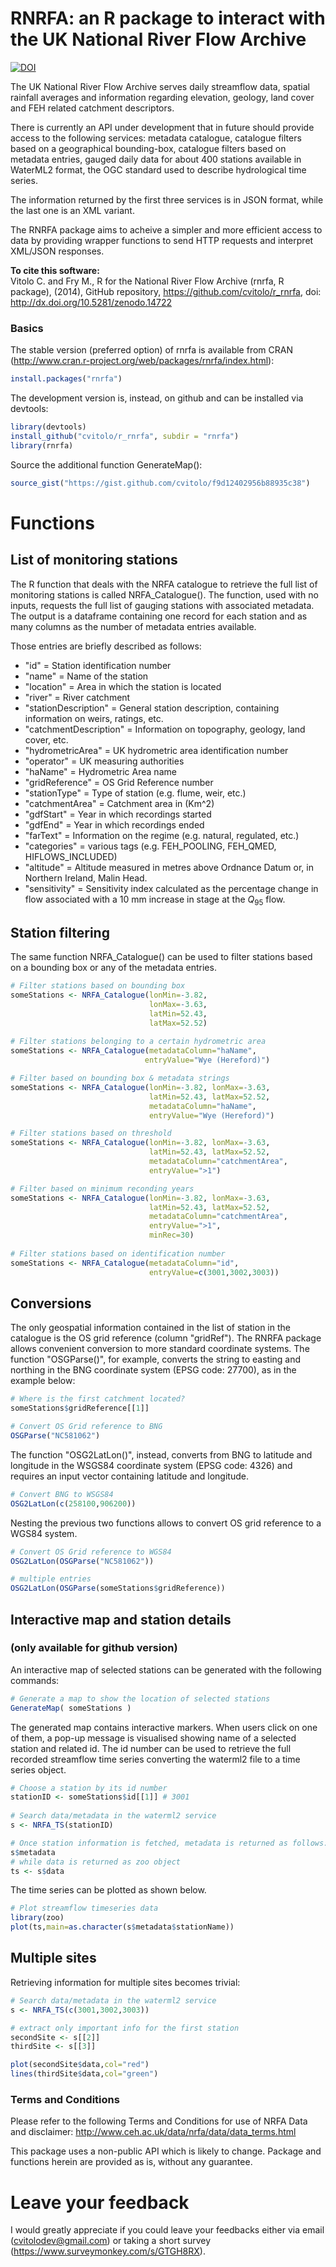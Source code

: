 RNRFA: an R package to interact with the UK National River Flow Archive
=======

[![DOI](https://zenodo.org/badge/doi/10.5281/zenodo.14722.svg)](http://dx.doi.org/10.5281/zenodo.14722)

The UK National River Flow Archive serves daily streamflow data, spatial rainfall averages and information regarding elevation, geology, land cover and FEH related catchment descriptors.

There is currently an API under development that in future should provide access to the following services: metadata catalogue, catalogue filters based on a geographical bounding-box, catalogue filters based on metadata entries, gauged daily data for about 400 stations available in WaterML2 format, the OGC standard used to describe hydrological time series.  

The information returned by the first three services is in JSON format, while the last one is an XML variant.

The RNRFA package aims to acheive a simpler and more efficient access to data by providing wrapper functions to send HTTP requests and interpret XML/JSON responses. 

**To cite this software:**  
Vitolo C. and Fry M., R for the National River Flow Archive (rnrfa, R package), (2014), GitHub repository, https://github.com/cvitolo/r_rnrfa, doi: http://dx.doi.org/10.5281/zenodo.14722

### Basics
The stable version (preferred option) of rnrfa is available from CRAN (http://www.cran.r-project.org/web/packages/rnrfa/index.html):

```R
install.packages("rnrfa")
```

The development version is, instead, on github and can be installed via devtools:

```R
library(devtools)
install_github("cvitolo/r_rnrfa", subdir = "rnrfa")
library(rnrfa)
```

Source the additional function GenerateMap():
```R
source_gist("https://gist.github.com/cvitolo/f9d12402956b88935c38")
```

# Functions

## List of monitoring stations
The R function that deals with the NRFA catalogue to retrieve the full list of monitoring stations is called NRFA_Catalogue(). The function, used with no inputs, requests the full list of gauging stations with associated metadata. The output is a dataframe containing one record for each station and as many columns as the number of metadata entries available. 

Those entries are briefly described as follows:
* "id" = Station identification number
* "name" = Name of the station
* "location" = Area in which the station is located
* "river" = River catchment
* "stationDescription" = General station description, containing information on weirs, ratings, etc.
* "catchmentDescription" = Information on topography, geology, land cover, etc.
* "hydrometricArea" = UK hydrometric area identification number
* "operator" = UK measuring authorities
* "haName" = Hydrometric Area name
* "gridReference" = OS Grid Reference number
* "stationType" = Type of station (e.g. flume, weir, etc.)
* "catchmentArea" = Catchment area in (Km^2)
* "gdfStart" = Year in which recordings started
* "gdfEnd" = Year in which recordings ended
* "farText" = Information on the regime (e.g. natural, regulated, etc.)
* "categories" = various tags (e.g. FEH\_POOLING, FEH\_QMED, HIFLOWS\_INCLUDED)
* "altitude" = Altitude measured in metres above Ordnance Datum or, in Northern Ireland, Malin Head.
* "sensitivity" = Sensitivity index calculated as the percentage change in flow associated with a 10 mm increase in stage at the $Q_{95}$ flow.

## Station filtering
The same function NRFA_Catalogue() can be used to filter stations based on a bounding box or any of the metadata entries. 

```R
# Filter stations based on bounding box
someStations <- NRFA_Catalogue(lonMin=-3.82, 
                               lonMax=-3.63, 
                               latMin=52.43, 
                               latMax=52.52)
                                  
# Filter stations belonging to a certain hydrometric area
someStations <- NRFA_Catalogue(metadataColumn="haName",
                              entryValue="Wye (Hereford)")

# Filter based on bounding box & metadata strings
someStations <- NRFA_Catalogue(lonMin=-3.82, lonMax=-3.63, 
                               latMin=52.43, latMax=52.52,
                               metadataColumn="haName",
                               entryValue="Wye (Hereford)")

# Filter stations based on threshold
someStations <- NRFA_Catalogue(lonMin=-3.82, lonMax=-3.63, 
                               latMin=52.43, latMax=52.52,
                               metadataColumn="catchmentArea",
                               entryValue=">1")

# Filter based on minimum reconding years
someStations <- NRFA_Catalogue(lonMin=-3.82, lonMax=-3.63, 
                               latMin=52.43, latMax=52.52,
                               metadataColumn="catchmentArea",
                               entryValue=">1",
                               minRec=30)
                                  
# Filter stations based on identification number
someStations <- NRFA_Catalogue(metadataColumn="id",
                               entryValue=c(3001,3002,3003))
```

## Conversions
The only geospatial information contained in the list of station in the catalogue is the OS grid reference (column "gridRef"). The RNRFA package allows convenient conversion to more standard coordinate systems. The function "OSGParse()", for example, converts the string to easting and northing in the BNG coordinate system (EPSG code: 27700), as in the example below:

```R
# Where is the first catchment located?
someStations$gridReference[[1]]

# Convert OS Grid reference to BNG
OSGParse("NC581062")
```

The function "OSG2LatLon()", instead, converts from BNG to latitude and longitude in the WSGS84 coordinate system (EPSG code: 4326) and requires an input vector containing latitude and longitude.

```R
# Convert BNG to WSGS84
OSG2LatLon(c(258100,906200))
```

Nesting the previous two functions allows to convert OS grid reference to a WGS84 system. 
```R
# Convert OS Grid reference to WGS84 
OSG2LatLon(OSGParse("NC581062"))

# multiple entries 
OSG2LatLon(OSGParse(someStations$gridReference))
```

## Interactive map and station details 
### (only available for github version)
An interactive map of selected stations can be generated with the following commands:

```R
# Generate a map to show the location of selected stations
GenerateMap( someStations )
```

The generated map contains interactive markers. When users click on one of them, a pop-up message is visualised showing name of a selected station and related id. The id number can be used to retrieve the full recorded streamflow time series converting the waterml2 file to a time series object.

```R
# Choose a station by its id number
stationID <- someStations$id[[1]] # 3001
 
# Search data/metadata in the waterml2 service
s <- NRFA_TS(stationID)

# Once station information is fetched, metadata is returned as follows:
s$metadata
# while data is returned as zoo object
ts <- s$data
```

The time series can be plotted as shown below.

```R
# Plot streamflow timeseries data
library(zoo)
plot(ts,main=as.character(s$metadata$stationName))
```

## Multiple sites
Retrieving information for multiple sites becomes trivial:

```R 
# Search data/metadata in the waterml2 service
s <- NRFA_TS(c(3001,3002,3003))
```

```R
# extract only important info for the first station
secondSite <- s[[2]]
thirdSite <- s[[3]]

plot(secondSite$data,col="red")
lines(thirdSite$data,col="green")
```

### Terms and Conditions
Please refer to the following Terms and Conditions for use of NRFA Data and disclaimer: http://www.ceh.ac.uk/data/nrfa/data/data_terms.html 

This package uses a non-public API which is likely to change. Package and functions herein are provided as is, without any guarantee.

# Leave your feedback
I would greatly appreciate if you could leave your feedbacks either via email (cvitolodev@gmail.com) or taking a short survey (https://www.surveymonkey.com/s/GTGH8RX).
